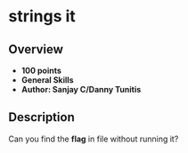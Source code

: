 # strings it

## Overview
- **100 points**
- **General Skills**
- **Author: Sanjay C/Danny Tunitis**

## Description
Can you find the **flag** in file without running it?

